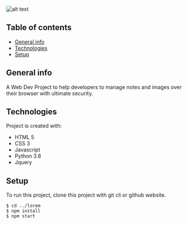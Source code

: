 ![alt text](https://github.com/Suryansh-23/notesfordev/blob/main/README.png?raw=true)
## Table of contents
* [General info](#general-info)
* [Technologies](#technologies)
* [Setup](#setup)

## General info
A Web Dev Project to help developers to manage notes and images over their browser with ultimate security.
	
## Technologies
Project is created with:
* HTML 5 
* CSS 3
* Javascript 
* Python 3.8
* Jquery 
	
## Setup
To run this project, clone this project with git cli or github website.

```
$ cd ../lorem
$ npm install
$ npm start
